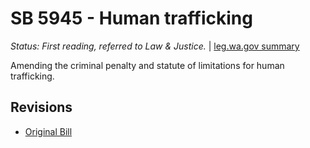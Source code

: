 # SB 5945 - Human trafficking
*Status: First reading, referred to Law & Justice.* | [leg.wa.gov summary](https://app.leg.wa.gov/billsummary?BillNumber=5945&Year=2021)

Amending the criminal penalty and statute of limitations for human trafficking.

## Revisions
* [Original Bill](1/)